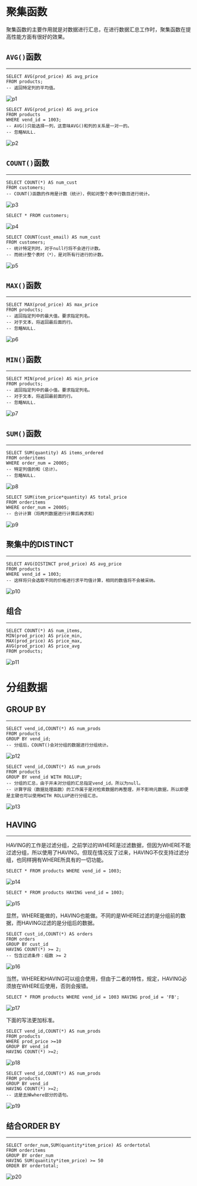 # 聚集函数

聚集函数的主要作用就是对数据进行汇总，在进行数据汇总工作时，聚集函数在提高性能方面有很好的效果。

## `AVG()`函数

---

```mysql
SELECT AVG(prod_price) AS avg_price
FROM products;
-- 返回特定列的平均值。
```

![p1](images/p4_1.png)



```mysql
SELECT AVG(prod_price) AS avg_price
FROM products
WHERE vend_id = 1003;
-- AVG()只能选择一列，这意味AVG()和列的关系是一对一的。
-- 忽略NULL.
```

![p2](images/p4_2.png)



## `COUNT()`函数

---

```mysql
SELECT COUNT(*) AS num_cust
FROM customers;
-- COUNT()函数的作用是计数（统计），例如对整个表中行数目进行统计。
```

![p3](images/p4_3.png)



```mysql
SELECT * FROM customers;
```

![p4](images/p4_4.png)



```mysql
SELECT COUNT(cust_email) AS num_cust
FROM customers;
-- 统计特定列时，对于null行将不会进行计数。
-- 而统计整个表时（*），是对所有行进行的计数。
```

![p5](images/p4_5.png)



## `MAX()`函数

---

```mysql
SELECT MAX(prod_price) AS max_price
FROM products;
-- 返回指定列中的最大值。要求指定列名。
-- 对于文本，将返回最后面的行。
-- 忽略NULL.
```

![p6](images/p4_6.png)



## `MIN()`函数

---

```mysql
SELECT MIN(prod_price) AS min_price
FROM products;
-- 返回指定列中的最小值。要求指定列名。
-- 对于文本，将返回最前面的行。
-- 忽略NULL.
```

![p7](images/p4_7.png)



## `SUM()`函数

---

```mysql
SELECT SUM(quantity) AS items_ordered
FROM orderitems
WHERE order_num = 20005;
-- 特定列值的和（总计）。
-- 忽略NULL.
```

![p8](images/p4_8.png)



```mysql
SELECT SUM(item_price*quantity) AS total_price
FROM orderitems
WHERE order_num = 20005;
-- 合计计算（将两列数据进行计算后再求和）
```

![p9](images/p4_9.png)



## 聚集中的DISTINCT

---

```mysql
SELECT AVG(DISTINCT prod_price) AS avg_price
FROM products
WHERE vend_id = 1003;
-- 这样将只会选取不同的价格进行求平均值计算，相同的数值将不会被采纳。
```

![p10](images/p4_10.png)



## 组合

---

```mysql
SELECT COUNT(*) AS num_items,
MIN(prod_price) AS price_min,
MAX(prod_price) AS price_max,
AVG(prod_price) AS price_avg
FROM products;
```

![p11](images/p4_11.png)

# 分组数据

## GROUP BY

---

```mysql
SELECT vend_id,COUNT(*) AS num_prods
FROM products
GROUP BY vend_id;
-- 分组后，COUNT()会对分组的数据进行分组统计。
```

![p12](images/p4_12.png)



```mysql
SELECT vend_id,COUNT(*) AS num_prods
FROM products
GROUP BY vend_id WITH ROLLUP;
-- 分组的汇总，由于并未对分组的汇总指定vend_id，所以为null。
-- 计算字段（数据处理函数）的工作属于是对检索数据的再整理，并不影响元数据，所以即便是主键也可以使用WITH ROLLUP进行分组汇总。
```

![p13](images/p4_13.png)



## HAVING

---

HAVING的工作是过滤分组，之前学过的WHERE是过滤数据，但因为WHERE不能过滤分组，所以使用了HAVING。但现在情况反了过来，HAVING不仅支持过滤分组，也同样拥有WHERE所具有的一切功能。

```mysql
SELECT * FROM products WHERE vend_id = 1003;
```

![p14](images/p4_14.png)

```mysql
SELECT * FROM products HAVING vend_id = 1003;
```

![p15](images/p4_15.png)

显然，WHERE能做的，HAVING也能做。不同的是WHERE过滤的是分组前的数据，而HAVING过滤的是分组后的数据。

```mysql
SELECT cust_id,COUNT(*) AS orders
FROM orders
GROUP BY cust_id
HAVING COUNT(*) >= 2;
-- 包含过滤条件：组数 >= 2
```

![p16](images/p4_16.png)

当然，WHERE和HAVING可以组合使用，但由于二者的特性，规定，HAVING必须放在WHERE后使用，否则会报错。

```mysql
SELECT * FROM products WHERE vend_id = 1003 HAVING prod_id = 'FB';
```

![p17](images/p4_17.png)

下面的写法更加标准。

```mysql
SELECT vend_id,COUNT(*) AS num_prods
FROM products
WHERE prod_price >=10
GROUP BY vend_id
HAVING COUNT(*) >=2;
```

![p18](images/p4_18.png)

```mysql
SELECT vend_id,COUNT(*) AS num_prods
FROM products
GROUP BY vend_id
HAVING COUNT(*) >=2;
-- 这是去掉where部分的语句。
```

![p19](images/p4_19.png)



## 结合ORDER BY

---

```mysql
SELECT order_num,SUM(quantity*item_price) AS ordertotal
FROM orderitems
GROUP BY order_num
HAVING SUM(quantity*item_price) >= 50
ORDER BY ordertotal;
```

![p20](images/p4_20.png)

